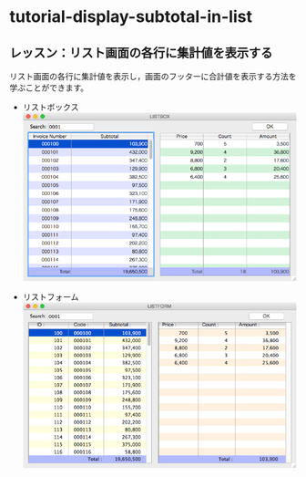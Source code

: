 # tutorial-display-subtotal-in-list

レッスン：リスト画面の各行に集計値を表示する
---

リスト画面の各行に集計値を表示し，画面のフッターに合計値を表示する方法を学ぶことができます。

* リストボックス
![](https://github.com/4D-JP/tutorial-display-subtotal-in-list/blob/master/images/1.png)

* リストフォーム
![](https://github.com/4D-JP/tutorial-display-subtotal-in-list/blob/master/images/2.png)

